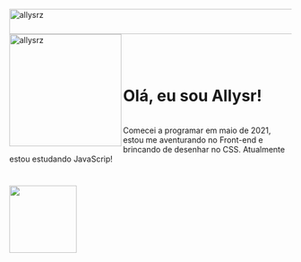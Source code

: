 <div style="display: inline_block"><br>
   <img align="left" height="45em" width="1000em" alt="allysrz" src="https://i.ibb.co/tJqNK0N/pixil-frame-0-4.png">
</div>

<div style="display: inline_block"><br>
   <img align="left" height="200em"  alt="allysrz" src="https://s6.gifyu.com/images/pixil-gif-drawing33a2dc19fe4d9bc5.gif">
</div>

<br><br><br><br>
<h1> Olá, eu sou Allysr!</h1>
<br> Comecei a programar em maio de 2021, estou me aventurando no Front-end e brincando de desenhar no CSS. Atualmente estou estudando JavaScrip!

 <div>
  <h1></h1>
  <a href="https://github.com/allysr">
  <img  height="120em" src="https://github-readme-stats.vercel.app/api/top-langs/?username=allysr&layout=compact&langs_count=16&theme=dracula"/>
</div>

  
